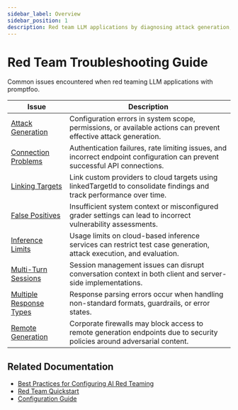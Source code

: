 ```yaml
---
sidebar_label: Overview
sidebar_position: 1
description: Red team LLM applications by diagnosing attack generation, connection, and grading issues to prevent security vulnerabilities and ensure robust adversarial testing
---
```


# Red Team Troubleshooting Guide

Common issues encountered when red teaming LLM applications with promptfoo.

| Issue                                                                             | Description                                                                                                                 |
| --------------------------------------------------------------------------------- | --------------------------------------------------------------------------------------------------------------------------- |
| [Attack Generation](/docs/red-team/troubleshooting/attack-generation)             | Configuration errors in system scope, permissions, or available actions can prevent effective attack generation.            |
| [Connection Problems](/docs/red-team/troubleshooting/connecting-to-targets)       | Authentication failures, rate limiting issues, and incorrect endpoint configuration can prevent successful API connections. |
| [Linking Targets](/docs/red-team/troubleshooting/linking-targets)                 | Link custom providers to cloud targets using linkedTargetId to consolidate findings and track performance over time.        |
| [False Positives](/docs/red-team/troubleshooting/grading-results)                 | Insufficient system context or misconfigured grader settings can lead to incorrect vulnerability assessments.               |
| [Inference Limits](/docs/red-team/troubleshooting/inference-limit)                | Usage limits on cloud-based inference services can restrict test case generation, attack execution, and evaluation.         |
| [Multi-Turn Sessions](/docs/red-team/troubleshooting/multi-turn-sessions)         | Session management issues can disrupt conversation context in both client and server-side implementations.                  |
| [Multiple Response Types](/docs/red-team/troubleshooting/multiple-response-types) | Response parsing errors occur when handling non-standard formats, guardrails, or error states.                              |
| [Remote Generation](/docs/red-team/troubleshooting/remote-generation)             | Corporate firewalls may block access to remote generation endpoints due to security policies around adversarial content.    |

## Related Documentation

- [Best Practices for Configuring AI Red Teaming](/docs/red-team/troubleshooting/best-practices)
- [Red Team Quickstart](/docs/red-team/quickstart/)
- [Configuration Guide](/docs/configuration/guide/)
